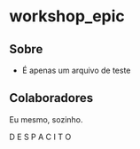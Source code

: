 # workshop_epic

## Sobre
- É apenas um arquivo de teste


## Colaboradores
Eu mesmo, sozinho.


D E S P A C I T O